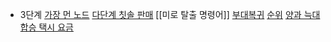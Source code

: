 - 3단계
[가장 먼 노드](가장%20먼%20노드.md)
[다단계 칫솔 판매](다단계%20칫솔%20판매.md)
[[미로 탈출 명령어]]
[부대복귀](부대복귀.md)
[순위](순위.md)
[양과 늑대](양과%20늑대.md)
[합승 택시 요금](합승%20택시%20요금.md)


